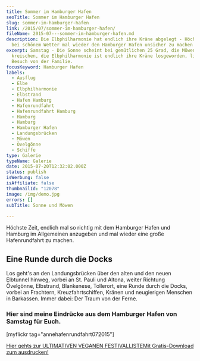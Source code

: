 ```yaml
---
title: Sommer im Hamburger Hafen
seoTitle: Sommer im Hamburger Hafen
slug: sommer-im-hamburger-hafen
link: /2015/07/sommer-im-hamburger-hafen/
fileName: 2015-07---sommer-im-hamburger-hafen.md
description: Die Elbphilharmonie hat endlich ihre Kräne abgelegt - Höchste Zeit,
  bei schönem Wetter mal wieder den Hamburger Hafen unsicher zu machen
excerpt: Samstag - Die Sonne scheint bei gemütlichen 25 Grad, die Möwen
  kreischen, die Elbphilharmonie ist endlich ihre Kräne losgeworden, lieber
  Besuch von der Familie.
focusKeyword: Hamburger Hafen
labels:
  - Ausflug
  - Elbe
  - Elbphilharmonie
  - Elbstrand
  - Hafen Hamburg
  - Hafenrundfahrt
  - Hafenrundfahrt Hamburg
  - Hamburg
  - Hamburg
  - Hamburger Hafen
  - Landungsbrücken
  - Möwen
  - Övelgönne
  - Schiffe
type: Galerie
typeName: Galerie
date: 2015-07-20T12:32:02.000Z
status: publish
isWerbung: false
isAffiliate: false
thumbnailId: "12078"
image: /img/demo.jpg
errors: []
subTitle: Sonne und Möwen
  
---
```


Höchste Zeit, endlich mal so richtig mit dem Hamburger Hafen und Hamburg im
Allgemeinen anzugeben und mal wieder eine große Hafenrundfahrt zu machen.

## Eine Runde durch die Docks

Los geht's an den Landungsbrücken über den alten und den neuen Elbtunnel hinweg,
vorbei an St. Pauli und Altona, weiter Richtung Övelgönne, Elbstrand,
Blankenese, Tollerort, eine Runde durch die Docks, vorbei an Frachtern,
Kreuzfahrtschiffen, Kränen und neugierigen Menschen in Barkassen. Immer dabei:
Der Traum von der Ferne.

### Hier sind meine Eindrücke aus dem Hamburger Hafen von Samstag für Euch.

[myflickr tag="annehafenrundfahrt072015"]

[Hier gehts zur ULTIMATIVEN VEGANEN FESTIVALLISTEMit Gratis-Download zum ausdrucken!](/2015/03/die-ultimative-vegane-festivalliste)

  